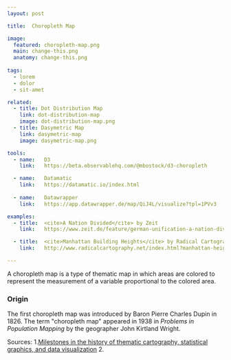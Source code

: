 ```yaml
---
layout: post

title:  Choropleth Map

image:
  featured: choropleth-map.png
  main: change-this.png
  anatomy: change-this.png
  
tags:
  - lorem
  - dolor
  - sit-amet

related:
  - title: Dot Distribution Map
    link: dot-distribution-map
    image: dot-distribution-map.png
  - title: Dasymetric Map
    link: dasymetric-map
    image: dasymetric-map.png

tools:
  - name:   D3
    link:   https://beta.observablehq.com/@mbostock/d3-choropleth

  - name:   Datamatic
    link:   https://datamatic.io/index.html
 
  - name:   Datawrapper
    link:   https://app.datawrapper.de/map/QiJ4L/visualize?tpl=1PVv3

examples:
  - title:  <cite>A Nation Divided</cite> by Zeit
    link:   https://www.zeit.de/feature/german-unification-a-nation-divided

  - title:  <cite>Manhattan Building Heights</cite> by Radical Cartography
    link:   http://www.radicalcartography.net/index.html?manhattan-heights

---
```


A choropleth map is a type of thematic map in which areas are colored to represent the measurement of a variable proportional to the colored area. 


### Origin 
The first choropleth map was introduced by Baron Pierre Charles Dupin in 1826. The term "choropleth map" appeared in 1938 in <cite>Problems in Population Mapping</cite> by the geographer John Kirtland Wright.

<!--more-->

Sources:
1.[Milestones in the history of thematic cartography, statistical graphics, and data visualization](http://www.math.yorku.ca/SCS/Gallery/milestone/milestone.pdf)
2. 
